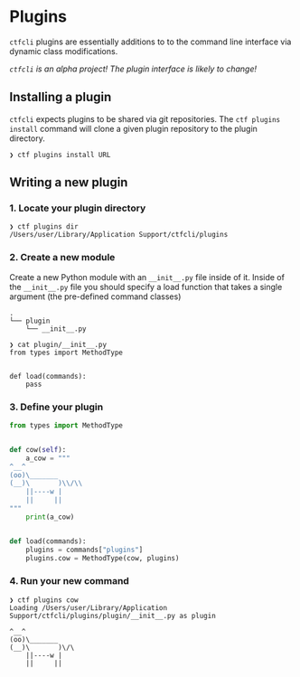 # Plugins

`ctfcli` plugins are essentially additions to to the command line interface via dynamic class modifications.

*`ctfcli` is an alpha project! The plugin interface is likely to change!*

## Installing a plugin

`ctfcli` expects plugins to be shared via git repositories. The `ctf plugins install` command will clone a given plugin repository to the plugin directory.

```
❯ ctf plugins install URL
```

## Writing a new plugin

### 1. Locate your plugin directory
```
❯ ctf plugins dir
/Users/user/Library/Application Support/ctfcli/plugins
```

### 2. Create a new module

Create a new Python module with an `__init__.py` file inside of it. Inside of the `__init__.py` file you should specify a load function that takes a single argument (the pre-defined command classes)

```
.
└── plugin
    └── __init__.py
```

```
❯ cat plugin/__init__.py
from types import MethodType


def load(commands):
    pass
```

### 3. Define your plugin

```python
from types import MethodType


def cow(self):
    a_cow = """
^__^
(oo)\_______
(__)\       )\\/\\
    ||----w |
    ||     ||
"""
    print(a_cow)


def load(commands):
    plugins = commands["plugins"]
    plugins.cow = MethodType(cow, plugins)
```

### 4. Run your new command

```
❯ ctf plugins cow
Loading /Users/user/Library/Application Support/ctfcli/plugins/plugin/__init__.py as plugin

^__^
(oo)\_______
(__)\       )\/\
    ||----w |
    ||     ||
```
